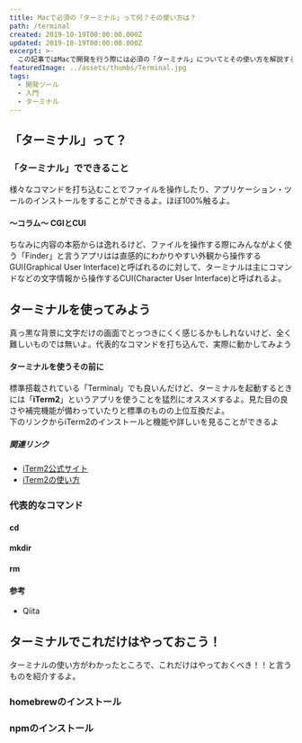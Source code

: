 ```yaml
---
title: Macで必須の「ターミナル」って何？その使い方は？
path: /terminal
created: 2019-10-19T00:00:00.000Z
updated: 2019-10-19T00:00:00.000Z
excerpt: >-
  この記事ではMacで開発を行う際には必須の「ターミナル」についてとその使い方を解説するよ。
featuredImage: ../assets/thumbs/Terminal.jpg
tags:
  - 開発ツール
  - 入門
  - ターミナル
---
```

## 「ターミナル」って？
### 「ターミナル」でできること
様々なコマンドを打ち込むことでファイルを操作したり、アプリケーション・ツールのインストールをすることができるよ。ほぼ100%触るよ。

#### 〜コラム〜 CGIとCUI
ちなみに内容の本筋からは逸れるけど、ファイルを操作する際にみんながよく使う「Finder」と言うアプリはは直感的にわかりやすい外観から操作するGUI(Graphical User Interface)と呼ばれるのに対して、ターミナルは主にコマンドなどの文字情報から操作するCUI(Character User Interface)と呼ばれるよ。

## ターミナルを使ってみよう
真っ黒な背景に文字だけの画面でとっつきにくく感じるかもしれないけど、全く難しいものでは無いよ。代表的なコマンドを打ち込んで、実際に動かしてみよう

#### ターミナルを使うその前に
標準搭載されている「Terminal」でも良いんだけど、ターミナルを起動するときには「**iTerm2**」というアプリを使うことを猛烈にオススメするよ。見た目の良さや補完機能が備わっていたりと標準のものの上位互換だよ。  
下のリンクからiTerm2のインストールと機能や詳しいを見ることができるよ

#####  関連リンク
- [iTerm2公式サイト](https://www.iterm2.com/)
- [iTerm2の使い方]()

### 代表的なコマンド
#### cd
#### mkdir
#### rm
#### 参考
- Qiita

## ターミナルでこれだけはやっておこう！
ターミナルの使い方がわかったところで、これだけはやっておくべき！！と言うものを紹介するよ。
### homebrewのインストール
### npmのインストール
